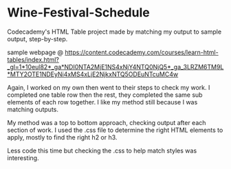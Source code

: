 # Wine-Festival-Schedule
Codecademy's HTML Table project made by matching my output to sample output, step-by-step. 

sample webpage @ https://content.codecademy.com/courses/learn-html-tables/index.html?_gl=1*10eul82*_ga*NDI0NTA2MjE1NS4xNjY4NTQ0NjQ5*_ga_3LRZM6TM9L*MTY2OTE1NDEyNi4xMS4xLjE2NjkxNTQ5ODEuNTcuMC4w

Again, I worked on my own then went to their steps to check my work. I completed one table row then the rest, they completed the same sub elements of each row together. I like my method still because I was matching outputs. 

My method was a top to bottom approach, checking output after each section of work. I used the .css file to determine the right HTML elements to apply, mostly to find the right h2 or h3. 

Less code this time but checking the .css to help match styles was interesting. 
